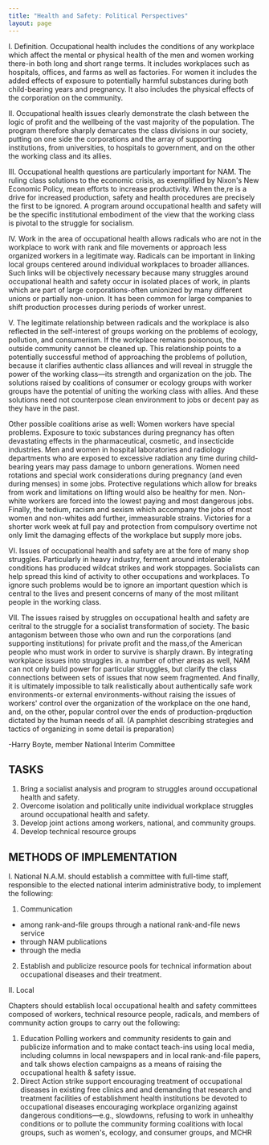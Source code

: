 ```yaml
---
title: "Health and Safety: Political Perspectives"
layout: page
---
```


I. Definition. Occupational health includes the conditions of any workplace which affect the mental or physical health of the men and women working there-in both long and short range terms. It includes workplaces such as hospitals, offices, and farms as well as factories. For women it includes the added effects of exposure to potentially harmful substances during both child-bearing years and pregnancy. It also includes the physical effects of the corporation on the community. 

II. Occupational health issues clearly demonstrate the clash between the logic of profit and the wellbeing of the vast majority of the population. The program therefore sharply demarcates the class divisions in our society, putting on one side the corporations and the array of supporting institutions, from universities, to hospitals to government, and on the other the working class and its allies. 

III. Occupational health questions are particularly important for NAM. The ruling class solutions to the economic crisis, as exemplified by Nixon's New Economic Policy, mean efforts to increase productivity. When the,re is a drive for increased production, safety and health procedures are precisely the first to be ignored. A program around occupational health and safety will be the specific institutional embodiment of the view that the working class is pivotal to the struggle for socialism. 

IV. Work in the area of occupational health allows radicals who are not in the workplace to work with rank and file movements or approach less organized workers in a legitimate way. Radicals can be important in linking local groups centered around individual workplaces to broader alliances. Such links will be objectively necessary because many struggles around occupational health and safety occur in isolated places of work, in plants which are part of large corporations-often unionized by many different unions or partially non-union. It has been common for large companies to shift production processes during periods of worker unrest. 

V. The legitimate relationship between radicals and the workplace is also reflected in the self-interest of groups working on the problems of ecology, pollution, and consumerism. If the workplace remains poisonous, the outside community cannot be cleaned up. This relationship points to a potentially successful method of approaching the problems of pollution, because it clarifies authentic class alliances and will reveal in struggle the power of the working class—its strength and organization on the job. The solutions raised by coalitions of consumer or ecology groups with worker groups have the potential of uniting the working class with allies. And these solutions need not counterpose clean environment to jobs or decent pay as they have in the past. 

Other possible coalitions arise as well: Women workers have special problems. Exposure to toxic substances during pregnancy has often devastating effects in the pharmaceutical, cosmetic, and insecticide industries. Men and women in hospital laboratories and radiology departments who are exposed to excessive radiation any time during child-bearing years may pass damage to unborn generations. Women need rotations and special work considerations during pregnancy (and even during menses) in some jobs. Protective regulations which allow for breaks from work and limitations on lifting would also be healthy for men. Non-white workers are forced into the lowest paying and most dangerous jobs. Finally, the tedium, racism and sexism which accompany the jobs of most women and non-whites add further, immeasurable strains. Victories for a shorter work week at full pay and protection from compulsory overtime not only limit the damaging effects of the workplace but supply more jobs. 

VI. Issues of occupational health and safety are at the fore of many shop struggles. Particularly in heavy industry, ferment around intolerable conditions has produced wildcat strikes and work stoppages. Socialists can help spread this kind of activity to other occupations and workplaces. To ignore such problems would be to ignore an important question which is central to the lives and present concerns of many of the most militant people in the working class.

VII. The issues raised by struggles on occupational health and safety are ceritral to the struggle for a socialist transformation of society. The basic antagonism between those who own and run the corporations (and supporting institutions) for private profit and the mass,of the American people who must work in order to survive is sharply drawn. By integrating workplace issues into struggles in. a number of other areas as well, NAM can not only build power for particular struggles, but clarify the class connections between sets of issues that now seem fragmented. And finally, it is ultimately impossible to talk realistically about authentically safe work environments-or external environments-without raising the issues of workers' control over the organization of the workplace on the one hand, and, on the other, popular control over the ends of production-prqduction dictated by the human needs of all. (A pamphlet describing strategies and tactics of organizing in some detail is preparation) 

-Harry Boyte, member National Interim Committee

## TASKS 

1. Bring a socialist analysis and program to struggles around occupational health and safety.
2. Overcome isolation and politically unite individual workplace struggles around occupational health and safety.
3. Develop joint actions among workers, national, and community groups. 
4. Develop technical resource groups 

## METHODS OF IMPLEMENTATION 

I. National N.A.M. should establish a committee with full-time staff, responsible to the elected national interim administrative body, to implement the following: 

1. Communication

- among rank-and-file groups through a national rank-and-file news service
- through NAM publications 
- through the media 

2. Establish and publicize resource pools for technical information about occupational diseases and their treatment. 
 
II. Local 

Chapters should establish local occupational health and safety committees composed of workers, technical resource people, radicals, and members of community action groups to carry out the following: 

1. Education 
Polling workers and community residents to gain and publicize information and to make contact teach-ins using local media, including columns in local newspapers and in local rank-and-file papers, and talk shows election campaigns as a means of raising the occupational health & safety issue. 
2. Direct Action 
strike support encouraging treatment of occupational diseases in existing free clinics and and demanding that research and treatment facilities of establishment health institutions be devoted to occupational diseases encouraging workplace organizing against dangerous conditions—e.g., slowdowns, refusing to work in unhealthy conditions or to pollute the community forming coalitions with local groups, such as women's, ecology, and consumer groups, and MCHR